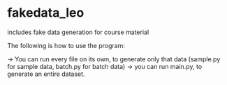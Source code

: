 # fakedata_leo
includes fake data generation for course material


The following is how to use the program:

-> You can run every file on its own, to generate only that data (sample.py for sample data, batch.py for batch data)
-> you can run main.py, to generate an entire dataset.

